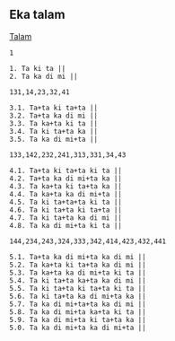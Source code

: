 ## Eka talam

[Talam](/nt)

	1

	1. Ta ki ta ||
	2. Ta ka di mi ||

	131,14,23,32,41

	3.1. Ta+ta ki ta+ta ||
	3.2. Ta+ta ka di mi ||
	3.3. Ta ka+ta ki ta ||
	3.4. Ta ki ta+ta ka ||
	3.5. Ta ka di mi+ta ||

	133,142,232,241,313,331,34,43

	4.1. Ta+ta ki ta+ta ki ta ||
	4.2. Ta+ta ka di mi+ta ka ||
	4.3. Ta ka+ta ki ta+ta ka ||
	4.4. Ta ka+ta ka di mi+ta ||
	4.5. Ta ki ta+ta+ta ki ta ||
	4.6. Ta ki ta+ta ki ta+ta ||
	4.7. Ta ki ta+ta ka di mi ||
	4.8. Ta ka di mi+ta ki ta ||

	144,234,243,324,333,342,414,423,432,441

	5.1. Ta+ta ka di mi+ta ka di mi ||
	5.2. Ta ka+ta ki ta+ta ka di mi ||
	5.3. Ta ka+ta ka di mi+ta ki ta ||
	5.4. Ta ki ta+ta ka+ta ka di mi ||
	5.5. Ta ki ta+ta ki ta+ta ki ta ||
	5.6. Ta ki ta+ta ka di mi+ta ka ||
	5.7. Ta ka di mi+ta+ta ka di mi ||
	5.8. Ta ka di mi+ta ka+ta ki ta ||
	5.9. Ta ka di mi+ta ki ta+ta ka ||
	5.0. Ta ka di mi+ta ka di mi+ta ||
